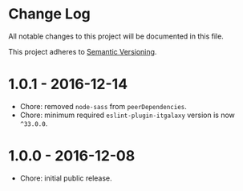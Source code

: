 # Change Log

All notable changes to this project will be documented in this file.

This project adheres to [Semantic Versioning](http://semver.org/).

# 1.0.1 - 2016-12-14

- Chore: removed `node-sass` from `peerDependencies`.
- Chore: minimum required `eslint-plugin-itgalaxy` version is now `^33.0.0`.

# 1.0.0 - 2016-12-08

- Chore: initial public release.
